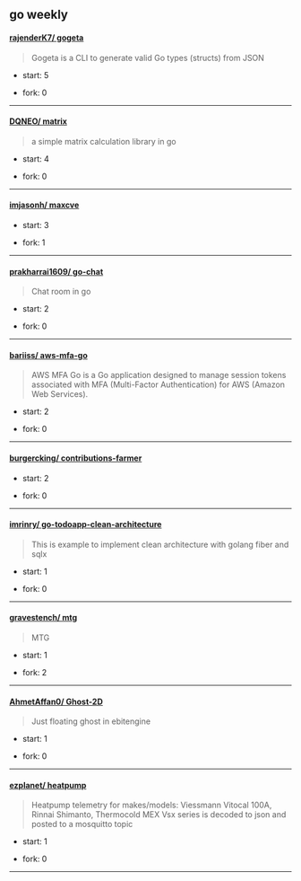 ## go weekly

#### [rajenderK7/ gogeta](https://github.com/rajenderK7/gogeta)
>  Gogeta is a CLI to generate valid Go types (structs) from JSON
+ start: 5
+ fork: 0
---
#### [DQNEO/ matrix](https://github.com/DQNEO/matrix)
>  a simple matrix calculation library in go
+ start: 4
+ fork: 0
---
#### [imjasonh/ maxcve](https://github.com/imjasonh/maxcve)
>  
+ start: 3
+ fork: 1
---
#### [prakharrai1609/ go-chat](https://github.com/prakharrai1609/go-chat)
>  Chat room in go
+ start: 2
+ fork: 0
---
#### [bariiss/ aws-mfa-go](https://github.com/bariiss/aws-mfa-go)
>  AWS MFA Go is a Go application designed to manage session tokens associated with MFA (Multi-Factor Authentication) for AWS (Amazon Web Services).
+ start: 2
+ fork: 0
---
#### [burgercking/ contributions-farmer](https://github.com/burgercking/contributions-farmer)
>  
+ start: 2
+ fork: 0
---
#### [imrinry/ go-todoapp-clean-architecture](https://github.com/imrinry/go-todoapp-clean-architecture)
>  This is example to implement clean architecture with golang fiber and sqlx
+ start: 1
+ fork: 0
---
#### [gravestench/ mtg](https://github.com/gravestench/mtg)
>  MTG
+ start: 1
+ fork: 2
---
#### [AhmetAffan0/ Ghost-2D](https://github.com/AhmetAffan0/Ghost-2D)
>  Just floating ghost in ebitengine
+ start: 1
+ fork: 0
---
#### [ezplanet/ heatpump](https://github.com/ezplanet/heatpump)
>  Heatpump telemetry for makes/models: Viessmann Vitocal 100A, Rinnai Shimanto, Thermocold MEX Vsx series is decoded to json and posted to a mosquitto topic
+ start: 1
+ fork: 0
---